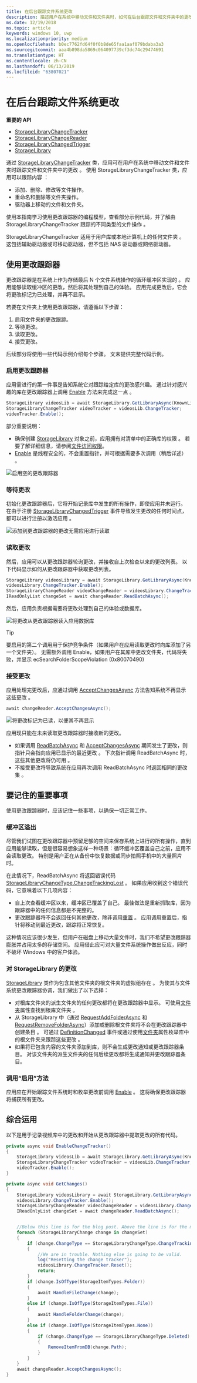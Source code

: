```yaml
---
title: 在后台跟踪文件系统更改
description: 描述用户在系统中移动文件和文件夹时，如何在后台跟踪文件和文件夹中的更改。
ms.date: 12/19/2018
ms.topic: article
keywords: windows 10, uwp
ms.localizationpriority: medium
ms.openlocfilehash: b0ec7762fd64f0f0b8de65faa1aaf079bdaba3a3
ms.sourcegitcommit: aaa4b898da5869c064097739cf3dc74c29474691
ms.translationtype: HT
ms.contentlocale: zh-CN
ms.lasthandoff: 06/13/2019
ms.locfileid: "63807021"
---
```

# <a name="track-file-system-changes-in-the-background"></a>在后台跟踪文件系统更改

**重要的 API**

-   [StorageLibraryChangeTracker](https://docs.microsoft.com/uwp/api/Windows.Storage.StorageLibraryChangeTracker) 
-   [StorageLibraryChangeReader](https://docs.microsoft.com/uwp/api/windows.storage.storagelibrarychangereader) 
-   [StorageLibraryChangedTrigger](https://docs.microsoft.com/uwp/api/Windows.ApplicationModel.Background.StorageLibraryContentChangedTrigger) 
-   [StorageLibrary](https://docs.microsoft.com/uwp/api/windows.storage.storagelibrary) 

通过 [StorageLibraryChangeTracker](https://docs.microsoft.com/uwp/api/Windows.Storage.StorageLibraryChangeTracker) 类，应用可在用户在系统中移动文件和文件夹时跟踪文件和文件夹中的更改  。 使用 StorageLibraryChangeTracker 类，应用可以跟踪内容  ：

- 添加、删除、修改等文件操作。
- 重命名和删除等文件夹操作。
- 驱动器上移动的文件和文件夹。

使用本指南学习使用更改跟踪器的编程模型，查看部分示例代码，并了解由 StorageLibraryChangeTracker 跟踪的不同类型的文件操作  。

StorageLibraryChangeTracker 适用于用户库或本地计算机上的任何文件夹  。 这包括辅助驱动器或可移动驱动器，但不包括 NAS 驱动器或网络驱动器。

## <a name="using-the-change-tracker"></a>使用更改跟踪器

更改跟踪器是在系统上作为存储最后 N 个文件系统操作的循环缓冲区实现的  。 应用能够读取缓冲区的更改，然后将其处理到自己的体验。 应用完成更改后，它会将更改标记为已处理，并再不显示。

若要在文件夹上使用更改跟踪器，请遵循以下步骤：

1. 启用文件夹的更改跟踪。
2. 等待更改。
3. 读取更改。
4. 接受更改。

后续部分将使用一些代码示例介绍每个步骤。 文末提供完整代码示例。

### <a name="enable-the-change-tracker"></a>启用更改跟踪器

应用需进行的第一件事是告知系统它对跟踪给定库的更改感兴趣。 通过针对感兴趣的库在更改跟踪器上调用 [Enable](https://docs.microsoft.com/uwp/api/windows.storage.storagelibrarychangetracker.enable) 方法来完成这一点  。

```csharp
StorageLibrary videosLib = await StorageLibrary.GetLibraryAsync(KnownLibraryId.Videos);
StorageLibraryChangeTracker videoTracker = videosLib.ChangeTracker;
videoTracker.Enable();
```

部分重要说明：

- 确保创建 [StorageLibrary](https://docs.microsoft.com/uwp/api/windows.storage.storagelibrary) 对象之前，应用拥有对清单中的正确库的权限  。 若要了解详细信息，请参阅[文件访问权限](https://docs.microsoft.com/en-us/windows/uwp/files/file-access-permissions)。
- [Enable](https://docs.microsoft.com/uwp/api/windows.storage.storagelibrarychangetracker.enable) 是线程安全的，不会重置指针，并可根据需要多次调用（稍后详述）  。

![启用空的更改跟踪器](images/changetracker-enable.png)

### <a name="wait-for-changes"></a>等待更改

初始化更改跟踪器后，它将开始记录库中发生的所有操作，即使应用并未运行。 在由于注册 [StorageLibraryChangedTrigger](https://docs.microsoft.com/uwp/api/Windows.ApplicationModel.Background.StorageLibraryContentChangedTrigger) 事件导致发生更改的任何时间点，都可以进行注册以激活应用  。

![添加到更改跟踪器的更改无需应用进行读取](images/changetracker-waiting.png)

### <a name="read-the-changes"></a>读取更改

然后，应用可以从更改跟踪器轮询更改，并接收自上次检查以来的更改列表。 以下代码显示如何从更改跟踪器中获取更改列表。

```csharp
StorageLibrary videosLibrary = await StorageLibrary.GetLibraryAsync(KnownLibraryId.Videos);
videosLibrary.ChangeTracker.Enable();
StorageLibraryChangeReader videoChangeReader = videosLibrary.ChangeTracker.GetChangeReader();
IReadOnlyList changeSet = await changeReader.ReadBatchAsync();
```

然后，应用负责根据需要将更改处理到自己的体验或数据库。

![将更改从更改跟踪器读入应用数据库](images/changetracker-reading.png)

> [!TIP]
> 要启用的第二个调用用于保护竞争条件（如果用户在应用读取更改时向库添加了另一个文件夹）。 无需额外调用 Enable，如果用户在其库中更改文件夹，代码将失败，并显示 ecSearchFolderScopeViolation (0x80070490) 

### <a name="accept-the-changes"></a>接受更改

应用处理完更改后，应通过调用 [AcceptChangesAsync](https://docs.microsoft.com/uwp/api/windows.storage.storagelibrarychangereader.acceptchangesasync) 方法告知系统不再显示这些更改  。

```csharp
await changeReader.AcceptChangesAsync();
```

![将更改标记为已读，以便其不再显示](images/changetracker-accepting.png)

应用现只能在未来读取更改跟踪器时接收新的更改。

- 如果调用 [ReadBatchAsync](https://docs.microsoft.com/uwp/api/windows.storage.storagelibrarychangereader.readbatchasync) 和 [AcceptChangesAsync](https://docs.microsoft.com/uwp/api/windows.storage.storagelibrarychangereader.acceptchangesasync) 期间发生了更改，则指针只会指向应用已显示的最近更改  。 下次指针调用 ReadBatchAsync 时，这些其他更改将仍可用  。
- 不接受更改将导致系统在应用再次调用 ReadBatchAsync 时返回相同的更改集  。

## <a name="important-things-to-remember"></a>要记住的重要事项

使用更改跟踪器时，应该记住一些事项，以确保一切正常工作。

### <a name="buffer-overruns"></a>缓冲区溢出

尽管我们试图在更改跟踪器中预留足够的空间来保存系统上进行的所有操作，直到应用能够读取，但是很容易想象这样一种场景：循环缓冲区覆盖自己之前，应用不会读取更改。 特别是用户正在从备份中恢复数据或同步拍照手机中的大量照片时。

在此情况下，ReadBatchAsync 将返回错误代码 [StorageLibraryChangeType.ChangeTrackingLost](https://docs.microsoft.com/uwp/api/windows.storage.storagelibrarychangetype)   。 如果应用收到这个错误代码，它意味着以下几项内容：

* 自上次查看缓冲区以来，缓冲区已覆盖了自己。 最佳做法是重新抓取库，因为跟踪器中的任何信息都是不完整的。
* 更改跟踪器将不会返回任何其他更改，除非调用[重置](https://docs.microsoft.com/uwp/api/windows.storage.storagelibrarychangetracker.reset)  。 应用调用重置后，指针将移动到最近更改，跟踪将正常恢复。

这种情况应该很少发生，但用户在磁盘上移动大量文件时，我们不希望更改跟踪器膨胀并占用太多的存储空间。 应用借此应可对大量文件系统操作做出反应，同时不破坏 Windows 中的客户体验。

### <a name="changes-to-a-storagelibrary"></a>对 StorageLibrary 的更改

[StorageLibrary](https://docs.microsoft.com/uwp/api/windows.storage.storagelibrary) 类作为包含其他文件夹的根文件夹的虚拟组存在  。 为使其与文件系统更改跟踪器协调，我们做出了以下选择：

- 对根库文件夹的派生文件夹的任何更改都将在更改跟踪器中显示。 可使用[文件夹](https://docs.microsoft.com/uwp/api/windows.storage.storagelibrary.folders)属性查找到根库文件夹  。
- 从 StorageLibrary 中（通过 [RequestAddFolderAsync](https://docs.microsoft.com/uwp/api/windows.storage.storagelibrary.requestaddfolderasync) 和 [RequestRemoveFolderAsync](https://docs.microsoft.com/uwp/api/windows.storage.storagelibrary.requestremovefolderasync)）添加或删除根文件夹将不会在更改跟踪器中创建条目    。 可通过 [DefinitionChanged](https://docs.microsoft.com/uwp/api/windows.storage.storagelibrary.definitionchanged) 事件或通过使用[文件夹](https://docs.microsoft.com/uwp/api/windows.storage.storagelibrary.folders)属性枚举库中的根文件夹来跟踪这些更改   。
- 如果将已包含内容的文件夹添加到库，则不会生成更改通知或更改跟踪器条目。 对该文件夹的派生文件夹的任何后续更改都将生成通知并更改跟踪器条目。

### <a name="calling-the-enable-method"></a>调用“启用”方法

应用应在开始跟踪文件系统时和枚举更改前调用 [Enable](https://docs.microsoft.com/uwp/api/windows.storage.storagelibrarychangetracker.enable)  。 这将确保更改跟踪器将捕获所有更改。  

## <a name="putting-it-together"></a>综合运用

以下是用于记录视频库中的更改和开始从更改跟踪器中提取更改的所有代码。

```csharp
private async void EnableChangeTracker()
{
    StorageLibrary videosLib = await StorageLibrary.GetLibraryAsync(KnownLibraryId.Videos);
    StorageLibraryChangeTracker videoTracker = videosLib.ChangeTracker;
    videoTracker.Enable();
}

private async void GetChanges()
{
    StorageLibrary videosLibrary = await StorageLibrary.GetLibraryAsync(KnownLibraryId.Videos);
    videosLibrary.ChangeTracker.Enable();
    StorageLibraryChangeReader videoChangeReader = videosLibrary.ChangeTracker.GetChangeReader();
    IReadOnlyList changeSet = await changeReader.ReadBatchAsync();


    //Below this line is for the blog post. Above the line is for the magazine
    foreach (StorageLibraryChange change in changeSet)
    {
        if (change.ChangeType == StorageLibraryChangeType.ChangeTrackingLost)
        {
            //We are in trouble. Nothing else is going to be valid.
            log("Resetting the change tracker");
            videosLibrary.ChangeTracker.Reset();
            return;
        }
        if (change.IsOfType(StorageItemTypes.Folder))
        {
            await HandleFileChange(change);
        }
        else if (change.IsOfType(StorageItemTypes.File))
        {
            await HandleFolderChange(change);
        }
        else if (change.IsOfType(StorageItemTypes.None))
        {
            if (change.ChangeType == StorageLibraryChangeType.Deleted)
            {
                RemoveItemFromDB(change.Path);
            }
        }
    }
    await changeReader.AcceptChangesAsync();
}
```
